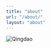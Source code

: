```yaml
---
title: "about"
url: "/about/"
layout: "about"
---
```


![Qingdao](/images/about/Qingdao.jpeg "Qingdao")




